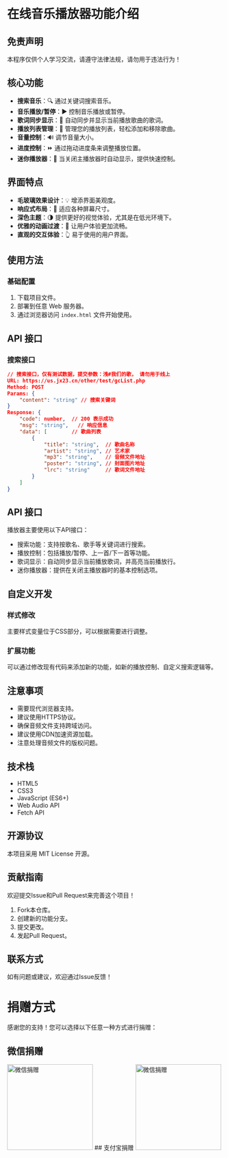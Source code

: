 # 在线音乐播放器功能介绍

## 免责声明
本程序仅供个人学习交流，请遵守法律法规，请勿用于违法行为！

## 核心功能
- **搜索音乐**：🔍 通过关键词搜索音乐。
- **音乐播放/暂停**：▶️ 控制音乐播放或暂停。
- **歌词同步显示**：📃 自动同步并显示当前播放歌曲的歌词。
- **播放列表管理**：🎵 管理您的播放列表，轻松添加和移除歌曲。
- **音量控制**：🔊 调节音量大小。
- **进度控制**：⏩ 通过拖动进度条来调整播放位置。
- **迷你播放器**：🎵 当关闭主播放器时自动显示，提供快速控制。

## 界面特点
- **毛玻璃效果设计**：💡 增添界面美观度。
- **响应式布局**：📱 适应各种屏幕尺寸。
- **深色主题**：🌗 提供更好的视觉体验，尤其是在低光环境下。
- **优雅的动画过渡**：🎨 让用户体验更加流畅。
- **直观的交互体验**：👆 易于使用的用户界面。

## 使用方法
### 基础配置
1. 下载项目文件。
2. 部署到任意 Web 服务器。
3. 通过浏览器访问 `index.html` 文件开始使用。

## API 接口

### 搜索接口

```json
// 搜索接口，仅有测试数据，提交参数：浅#我们的歌， 请勿用于线上
URL: https://us.jx23.cn/other/test/gcList.php
Method: POST
Params: {
    "content": "string" // 搜索关键词
}
Response: {
    "code": number,  // 200 表示成功
    "msg": "string",   // 响应信息
    "data": [        // 歌曲列表
        {
            "title": "string",  // 歌曲名称
            "artist": "string", // 艺术家
            "mp3": "string",    // 音频文件地址
            "poster": "string", // 封面图片地址
            "lrc": "string"     // 歌词文件地址
        }
    ]
}
```
## API 接口
播放器主要使用以下API接口：
- 搜索功能：支持按歌名、歌手等关键词进行搜索。
- 播放控制：包括播放/暂停、上一首/下一首等功能。
- 歌词显示：自动同步显示当前播放歌词，并高亮当前播放行。
- 迷你播放器：提供在关闭主播放器时的基本控制选项。

## 自定义开发
### 样式修改
主要样式变量位于CSS部分，可以根据需要进行调整。

### 扩展功能
可以通过修改现有代码来添加新的功能，如新的播放控制、自定义搜索逻辑等。

## 注意事项
- 需要现代浏览器支持。
- 建议使用HTTPS协议。
- 确保音频文件支持跨域访问。
- 建议使用CDN加速资源加载。
- 注意处理音频文件的版权问题。

## 技术栈
- HTML5
- CSS3
- JavaScript (ES6+)
- Web Audio API
- Fetch API

## 开源协议
本项目采用 MIT License 开源。

## 贡献指南
欢迎提交Issue和Pull Request来完善这个项目！
1. Fork本仓库。
2. 创建新的功能分支。
3. 提交更改。
4. 发起Pull Request。

## 联系方式
如有问题或建议，欢迎通过Issue反馈！

# 捐赠方式

感谢您的支持！您可以选择以下任意一种方式进行捐赠：

## 微信捐赠
<img src="https://picabstract-preview-ftn.weiyun.com/ftn_pic_abs_v3/c0679bb11e9c24dbdc5e57298b5a015ba48ab8b0caf8a1d3cc7d9bcb5829e352867c1ccbca01eb90025e998fc3469dff?pictype=scale&from=30013&version=3.3.3.3&fname=tmp_F5C0617271635B268801E7BA66B25F6C.png&size=750" alt="微信捐赠" width="200">
## 支付宝捐赠
<img src="https://s21.ax1x.com/2025/02/17/pEKvdne.jpg" alt="微信捐赠" width="200">
